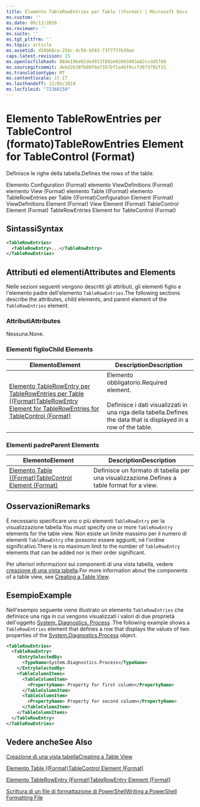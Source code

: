 ```yaml
---
title: Elemento TableRowEntries per Table ((Format) | Microsoft Docs
ms.custom: ''
ms.date: 09/13/2016
ms.reviewer: ''
ms.suite: ''
ms.tgt_pltfrm: ''
ms.topic: article
ms.assetid: d10b68ca-256c-4c58-b503-73f7777b39ae
caps.latest.revision: 15
ms.openlocfilehash: 88de19be02de4933f892e02093403a82ccdd5788
ms.sourcegitcommit: debd2b38fb8070a7357bf1a4bf9cc736f3702f31
ms.translationtype: MT
ms.contentlocale: it-IT
ms.lasthandoff: 12/05/2019
ms.locfileid: "72368150"
---
```

# <a name="tablerowentries-element-for-tablecontrol-format"></a><span data-ttu-id="66c5b-102">Elemento TableRowEntries per TableControl (formato)</span><span class="sxs-lookup"><span data-stu-id="66c5b-102">TableRowEntries Element for TableControl (Format)</span></span>

<span data-ttu-id="66c5b-103">Definisce le righe della tabella.</span><span class="sxs-lookup"><span data-stu-id="66c5b-103">Defines the rows of the table.</span></span>

<span data-ttu-id="66c5b-104">Elemento Configuration (Format) elemento ViewDefinitions (Format) elemento View (Format) elemento Table ((Format) elemento TableRowEntries per Table ((Format)</span><span class="sxs-lookup"><span data-stu-id="66c5b-104">Configuration Element (Format) ViewDefinitions Element (Format) View Element (Format) TableControl Element (Format) TableRowEntries Element for TableControl (Format)</span></span>

## <a name="syntax"></a><span data-ttu-id="66c5b-105">Sintassi</span><span class="sxs-lookup"><span data-stu-id="66c5b-105">Syntax</span></span>

```xml
<TableRowEntries>
  <TableRowEntry>...</TableRowEntry>
</TableRowEntries>
```

## <a name="attributes-and-elements"></a><span data-ttu-id="66c5b-106">Attributi ed elementi</span><span class="sxs-lookup"><span data-stu-id="66c5b-106">Attributes and Elements</span></span>

<span data-ttu-id="66c5b-107">Nelle sezioni seguenti vengono descritti gli attributi, gli elementi figlio e l'elemento padre dell'elemento `TableRowEntries`.</span><span class="sxs-lookup"><span data-stu-id="66c5b-107">The following sections describe the attributes, child elements, and parent element of the `TableRowEntries` element.</span></span>

### <a name="attributes"></a><span data-ttu-id="66c5b-108">Attributi</span><span class="sxs-lookup"><span data-stu-id="66c5b-108">Attributes</span></span>

<span data-ttu-id="66c5b-109">Nessuna.</span><span class="sxs-lookup"><span data-stu-id="66c5b-109">None.</span></span>

### <a name="child-elements"></a><span data-ttu-id="66c5b-110">Elementi figlio</span><span class="sxs-lookup"><span data-stu-id="66c5b-110">Child Elements</span></span>

|<span data-ttu-id="66c5b-111">Elemento</span><span class="sxs-lookup"><span data-stu-id="66c5b-111">Element</span></span>|<span data-ttu-id="66c5b-112">Description</span><span class="sxs-lookup"><span data-stu-id="66c5b-112">Description</span></span>|
|-------------|-----------------|
|[<span data-ttu-id="66c5b-113">Elemento TableRowEntry per TableRowEntries per Table ((Format)</span><span class="sxs-lookup"><span data-stu-id="66c5b-113">TableRowEntry Element for TableRowEntries for TableControl (Format)</span></span>](./tablerowentry-element-for-tablerowentries-for-tablecontrol-format.md)|<span data-ttu-id="66c5b-114">Elemento obbligatorio.</span><span class="sxs-lookup"><span data-stu-id="66c5b-114">Required element.</span></span><br /><br /> <span data-ttu-id="66c5b-115">Definisce i dati visualizzati in una riga della tabella.</span><span class="sxs-lookup"><span data-stu-id="66c5b-115">Defines the data that is displayed in a row of the table.</span></span>|

### <a name="parent-elements"></a><span data-ttu-id="66c5b-116">Elementi padre</span><span class="sxs-lookup"><span data-stu-id="66c5b-116">Parent Elements</span></span>

|<span data-ttu-id="66c5b-117">Elemento</span><span class="sxs-lookup"><span data-stu-id="66c5b-117">Element</span></span>|<span data-ttu-id="66c5b-118">Description</span><span class="sxs-lookup"><span data-stu-id="66c5b-118">Description</span></span>|
|-------------|-----------------|
|[<span data-ttu-id="66c5b-119">Elemento Table ((Format)</span><span class="sxs-lookup"><span data-stu-id="66c5b-119">TableControl Element (Format)</span></span>](./tablecontrol-element-format.md)|<span data-ttu-id="66c5b-120">Definisce un formato di tabella per una visualizzazione.</span><span class="sxs-lookup"><span data-stu-id="66c5b-120">Defines a table format for a view.</span></span>|

## <a name="remarks"></a><span data-ttu-id="66c5b-121">Osservazioni</span><span class="sxs-lookup"><span data-stu-id="66c5b-121">Remarks</span></span>

<span data-ttu-id="66c5b-122">È necessario specificare uno o più elementi `TableRowEntry` per la visualizzazione tabella.</span><span class="sxs-lookup"><span data-stu-id="66c5b-122">You must specify one or more `TableRowEntry` elements for the table view.</span></span> <span data-ttu-id="66c5b-123">Non esiste un limite massimo per il numero di elementi `TableRowEntry` che possono essere aggiunti, né l'ordine significativo.</span><span class="sxs-lookup"><span data-stu-id="66c5b-123">There is no maximum limit to the number of `TableRowEntry` elements that can be added nor is their order significant.</span></span>

<span data-ttu-id="66c5b-124">Per ulteriori informazioni sui componenti di una vista tabella, vedere [creazione di una vista tabella](./creating-a-table-view.md).</span><span class="sxs-lookup"><span data-stu-id="66c5b-124">For more information about the components of a table view, see [Creating a Table View](./creating-a-table-view.md).</span></span>

## <a name="example"></a><span data-ttu-id="66c5b-125">Esempio</span><span class="sxs-lookup"><span data-stu-id="66c5b-125">Example</span></span>

<span data-ttu-id="66c5b-126">Nell'esempio seguente viene illustrato un elemento `TableRowEntries` che definisce una riga in cui vengono visualizzati i valori di due proprietà dell'oggetto [System. Diagnostics. Process](/dotnet/api/System.Diagnostics.Process) .</span><span class="sxs-lookup"><span data-stu-id="66c5b-126">The following example shows a `TableRowEntries` element that defines a row that displays the values of two properties of the [System.Diagnostics.Process](/dotnet/api/System.Diagnostics.Process) object.</span></span>

```xml
<TableRowEntries>
  <TableRowEntry>
    <EntrySelectedBy>
      <TypeName>System.Diagnostics.Process</TypeName>
    </EntrySelectedBy>
    <TableColumnItems>
      <TableColumnItem>
        <PropertyName> Property for first column</PropertyName>
      </TableColumnItem>
      <TableColumnItem>
        <PropertyName> Property for second column</PropertyName>
      </TableColumnItem>
    </TableColumnItems>
  </TableRowEntry>
</TableRowEntries>

```

## <a name="see-also"></a><span data-ttu-id="66c5b-127">Vedere anche</span><span class="sxs-lookup"><span data-stu-id="66c5b-127">See Also</span></span>

[<span data-ttu-id="66c5b-128">Creazione di una vista tabella</span><span class="sxs-lookup"><span data-stu-id="66c5b-128">Creating a Table View</span></span>](./creating-a-table-view.md)

[<span data-ttu-id="66c5b-129">Elemento Table ((Format)</span><span class="sxs-lookup"><span data-stu-id="66c5b-129">TableControl Element (Format)</span></span>](./tablecontrol-element-format.md)

[<span data-ttu-id="66c5b-130">Elemento TableRowEntry (Format)</span><span class="sxs-lookup"><span data-stu-id="66c5b-130">TableRowEntry Element (Format)</span></span>](./tablerowentry-element-for-tablerowentries-for-tablecontrol-format.md)

[<span data-ttu-id="66c5b-131">Scrittura di un file di formattazione di PowerShell</span><span class="sxs-lookup"><span data-stu-id="66c5b-131">Writing a PowerShell Formatting File</span></span>](./writing-a-powershell-formatting-file.md)
